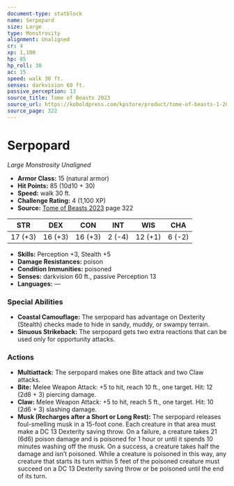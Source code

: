```yaml
---
document-type: statblock
name: Serpopard
size: Large
type: Monstrosity
alignment: Unaligned
cr: 4
xp: 1,100
hp: 85
hp_roll: 30
ac: 15
speed: walk 30 ft.
senses: darkvision 60 ft. 
passive_perception: 13
source_title: Tome of Beasts 2023
source_url: https://koboldpress.com/kpstore/product/tome-of-beasts-1-2023-edition/
source_page: 322
---
```


# Serpopard

*Large* *Monstrosity* *Unaligned*

- **Armor Class:** 15 (natural armor)
- **Hit Points:** 85 (10d10 + 30)
- **Speed:** walk 30 ft.
- **Challenge Rating:** 4 (1,100 XP)
- **Source:** [Tome of Beasts 2023](https://koboldpress.com/kpstore/product/tome-of-beasts-1-2023-edition/) page 322

| STR | DEX | CON | INT | WIS | CHA |
| --- | --- | --- | --- | --- | --- |
| 17 (+3) | 16 (+3) | 16 (+3) | 2 (-4) | 12 (+1) | 6 (-2) |

- **Skills:** Perception +3, Stealth +5
- **Damage Resistances:** poison
- **Condition Immunities:** poisoned
- **Senses:** darkvision 60 ft., passive Perception 13
- **Languages:** —

### Special Abilities

- **Coastal Camouflage:** The serpopard has advantage on Dexterity (Stealth) checks made to hide in sandy, muddy, or swampy terrain.
- **Sinuous Strikeback:** The serpopard gets two extra reactions that can be used only for opportunity attacks.

### Actions

- **Multiattack:** The serpopard makes one Bite attack and two Claw attacks.
- **Bite:** Melee Weapon Attack: +5 to hit, reach 10 ft., one target. Hit: 12 (2d8 + 3) piercing damage.
- **Claw:** Melee Weapon Attack: +5 to hit, reach 5 ft., one target. Hit: 10 (2d6 + 3) slashing damage.
- **Musk (Recharges after a Short or Long Rest):** The serpopard releases foul-smelling musk in a 15-foot cone. Each creature in that area must make a DC 13 Dexterity saving throw. On a failure, a creature takes 21 (6d6) poison damage and is poisoned for 1 hour or until it spends 10 minutes washing off the musk. On a success, a creature takes half the damage and isn’t poisoned. While a creature is poisoned in this way, any creature that starts its turn within 5 feet of the poisoned creature must succeed on a DC 13 Dexterity saving throw or be poisoned until the end of its turn.
